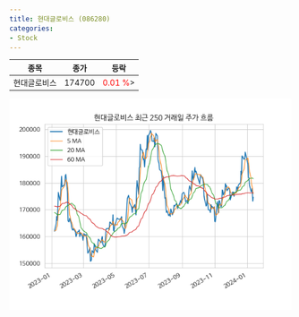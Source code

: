 ```yaml
---
title: 현대글로비스 (086280)
categories:
- Stock
---
```


|종목|종가|등락|
|----|----|----|
|현대글로비스|174700|<span style="color: red">0.01 %</span>>|

<!-- more -->

![086280](/assets/images/stock/086280.png)